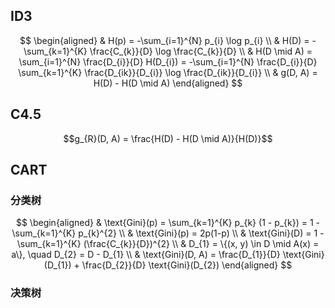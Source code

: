 ## ID3
$$
\begin{aligned}
& H(p) = -\sum_{i=1}^{N} p_{i} \log p_{i} \\
& H(D) = -\sum_{k=1}^{K} \frac{C_{k}}{D} \log \frac{C_{k}}{D} \\
& H(D \mid A) = \sum_{i=1}^{N} \frac{D_{i}}{D} H(D_{i}) = -\sum_{i=1}^{N} \frac{D_{i}}{D} \sum_{k=1}^{K} \frac{D_{ik}}{D_{i}} \log \frac{D_{ik}}{D_{i}} \\
& g(D, A) = H(D) - H(D \mid A)
\end{aligned}
$$

## C4.5

$$g_{R}(D, A) = \frac{H(D) - H(D \mid A)}{H(D)}$$

## CART
### 分类树
$$
\begin{aligned}
& \text{Gini}(p) = \sum_{k=1}^{K} p_{k} (1 - p_{k}) = 1 - \sum_{k=1}^{K} p_{k}^{2} \\
& \text{Gini}(p) = 2p(1-p) \\
& \text{Gini}(D) = 1 - \sum_{k=1}^{K} (\frac{C_{k}}{D})^{2} \\
& D_{1} = \{(x, y) \in D \mid A(x) = a\}, \quad D_{2} = D - D_{1} \\
& \text{Gini}(D, A) = \frac{D_{1}}{D} \text{Gini}(D_{1}) + \frac{D_{2}}{D} \text{Gini}(D_{2})
\end{aligned}
$$

### 决策树
